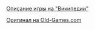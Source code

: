 [Описание игры на "Википедии"](https://ru.wikipedia.org/wiki/Tux_Racer)

[Оригинал на Old-Games.com](https://www.old-games.ru/game/5421.html)

